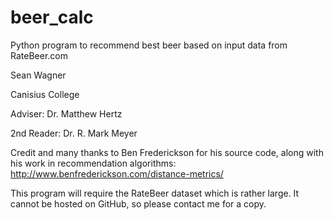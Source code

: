 # beer_calc
Python program to recommend best beer based on input data from RateBeer.com


Sean Wagner

Canisius College

Adviser: Dr. Matthew Hertz

2nd Reader: Dr. R. Mark Meyer


Credit and many thanks to Ben Frederickson for his source code, along with his work in recommendation algorithms: http://www.benfrederickson.com/distance-metrics/



This program will require the RateBeer dataset which is rather large. It cannot be hosted on GitHub, so please contact me for a copy.
